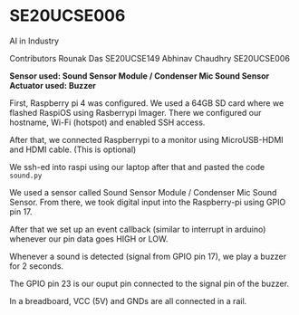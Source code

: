 # SE20UCSE006
AI in Industry

Contributors
Rounak Das SE20UCSE149
Abhinav Chaudhry SE20UCSE006

<b>
Sensor used: Sound Sensor Module / Condenser Mic Sound Sensor<br/>
Actuator used: Buzzer
</b>

First, Raspberry pi 4 was configured. We used a 64GB SD card where we flashed RaspiOS using Rasberrypi Imager.
There we configured our hostname, Wi-Fi (hotspot) and enabled SSH access.

After that, we connected Raspberrypi to a monitor using MicroUSB-HDMI and HDMI cable. (This is optional)

We ssh-ed into raspi using our laptop after that and pasted the code `sound.py`

We used a sensor called Sound Sensor Module / Condenser Mic Sound Sensor. 
From there, we took digital input into the Raspberry-pi using GPIO pin 17.

After that we set up an event callback (similar to interrupt in arduino) whenever our pin data goes HIGH or LOW.

Whenever a sound is detected (signal from GPIO pin 17), we play a buzzer for 2 seconds. 

The GPIO pin 23 is our ouput pin connected to the signal pin of the buzzer.

In a breadboard, VCC (5V) and GNDs are all connected in a rail.


